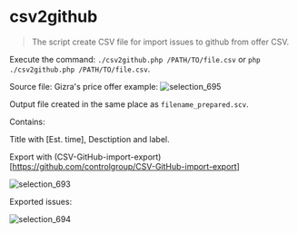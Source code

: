 # csv2github

> The script create CSV file for import issues to github from offer CSV.

Execute the command: `./csv2github.php /PATH/TO/file.csv`
or `php ./csv2github.php /PATH/TO/file.csv`.

Source file: Gizra's price offer example:
![selection_695](https://cloud.githubusercontent.com/assets/7760669/13634428/3eced6f0-e5fe-11e5-9b81-ffbc38f76dca.jpg)



Output file created in the same place as `filename_prepared.scv`.

Contains: 

Title with \[Est. time\], Desctiption and label.

Export with (CSV-GitHub-import-export)[https://github.com/controlgroup/CSV-GitHub-import-export]

![selection_693](https://cloud.githubusercontent.com/assets/7760669/13634347/a565e6de-e5fd-11e5-84cc-8c06a8f98f87.jpg)

Exported issues:

![selection_694](https://cloud.githubusercontent.com/assets/7760669/13634344/9c1d9a7c-e5fd-11e5-9d7b-98cf58efa38f.jpg)
